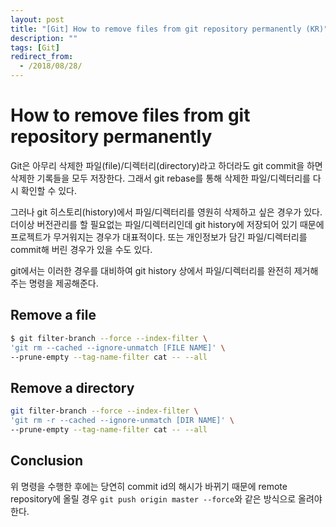 ```yaml
---
layout: post
title: "[Git] How to remove files from git repository permanently (KR)"
description: ""
tags: [Git]
redirect_from:
  - /2018/08/28/
---
```


# How to remove files from git repository permanently

Git은 아무리 삭제한 파일(file)/디렉터리(directory)라고 하더라도 git commit을 하면 삭제한 기록들을 모두 저장한다. 그래서 git rebase를 통해 삭제한 파일/디렉터리를 다시 확인할 수 있다.

그러나 git 히스토리(history)에서 파일/디렉터리를 영원히 삭제하고 싶은 경우가 있다. 더이상 버전관리를 할 필요없는 파일/디렉터리인데 git history에 저장되어 있기 때문에 프로젝트가 무거워지는 경우가 대표적이다. 또는 개인정보가 담긴 파일/디렉터리를 commit해 버린 경우가 있을 수도 있다.

git에서는 이러한 경우를 대비하여 git history 상에서 파일/디렉터리를 완전히 제거해주는 명령을 제공해준다.

## Remove a file

```sh
$ git filter-branch --force --index-filter \
'git rm --cached --ignore-unmatch [FILE NAME]' \
--prune-empty --tag-name-filter cat -- --all
```

## Remove a directory

```sh
git filter-branch --force --index-filter \
'git rm -r --cached --ignore-unmatch [DIR NAME]' \
--prune-empty --tag-name-filter cat -- --all
```

## Conclusion

위 명령을 수행한 후에는 당연히 commit id의 해시가 바뀌기 때문에 remote repository에 올릴 경우 `git push origin master --force`와 같은 방식으로 올려야 한다.
